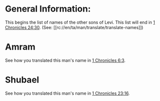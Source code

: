 # General Information:

This begins the list of names of the other sons of Levi. This list will end in [1 Chronicles 24:30](./29.md). (See: [[rc://en/ta/man/translate/translate-names]])

# Amram

See how you translated this man's name in [1 Chronicles 6:3](../06/01.md).

# Shubael

See how you translated this man's name in [1 Chronicles 23:16](../23/15.md).

